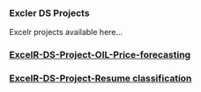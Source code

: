 ### Excler  DS Projects

Excelr projects available here...

### [ExcelR-DS-Project-OIL-Price-forecasting](https://github.com/VIVEKKADAN/ExcelR-DS-Project-OIL-Price-forecasting.git)
### [ExcelR-DS-Project-Resume classification](https://github.com/VIVEKKADAN/ResumeClassification.git)
